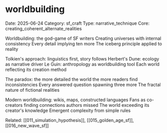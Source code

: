 # worldbuilding
Date: 2025-06-24
Category: sf_craft
Type: narrative_technique
Core: creating_coherent_alternate_realities

Worldbuilding: the god-game of SF writers
Creating universes with internal consistency
Every detail implying ten more
The iceberg principle applied to reality

Tolkien's approach: linguistics first, story follows
Herbert's Dune: ecology as narrative driver
Le Guin: anthropology as worldbuilding tool
Each world reflecting its creation method

The paradox: the more detailed the world
the more readers find inconsistencies
Every answered question spawning three more
The fractal nature of fictional realities

Modern worldbuilding: wikis, maps, constructed languages
Fans as co-creators finding connections authors missed
The world exceeding its creator's knowledge
Emergent complexity from simple rules

Related: [[011_simulation_hypothesis]], [[015_golden_age_sf]], [[016_new_wave_sf]]